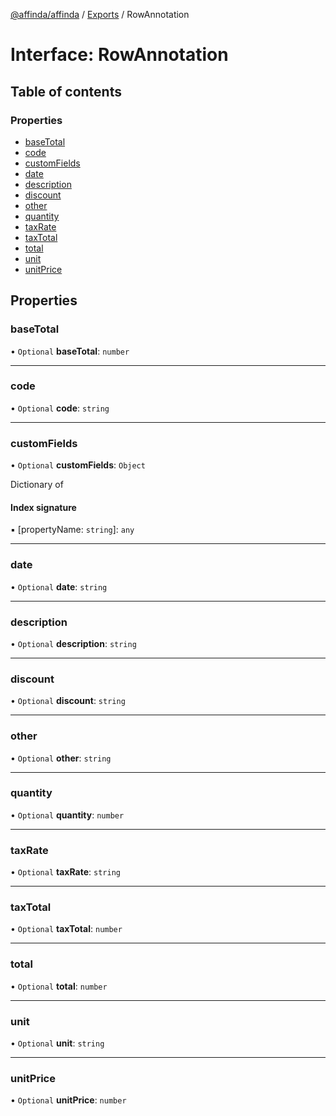 [@affinda/affinda](../README.md) / [Exports](../modules.md) / RowAnnotation

# Interface: RowAnnotation

## Table of contents

### Properties

- [baseTotal](RowAnnotation.md#basetotal)
- [code](RowAnnotation.md#code)
- [customFields](RowAnnotation.md#customfields)
- [date](RowAnnotation.md#date)
- [description](RowAnnotation.md#description)
- [discount](RowAnnotation.md#discount)
- [other](RowAnnotation.md#other)
- [quantity](RowAnnotation.md#quantity)
- [taxRate](RowAnnotation.md#taxrate)
- [taxTotal](RowAnnotation.md#taxtotal)
- [total](RowAnnotation.md#total)
- [unit](RowAnnotation.md#unit)
- [unitPrice](RowAnnotation.md#unitprice)

## Properties

### baseTotal

• `Optional` **baseTotal**: `number`

___

### code

• `Optional` **code**: `string`

___

### customFields

• `Optional` **customFields**: `Object`

Dictionary of <any>

#### Index signature

▪ [propertyName: `string`]: `any`

___

### date

• `Optional` **date**: `string`

___

### description

• `Optional` **description**: `string`

___

### discount

• `Optional` **discount**: `string`

___

### other

• `Optional` **other**: `string`

___

### quantity

• `Optional` **quantity**: `number`

___

### taxRate

• `Optional` **taxRate**: `string`

___

### taxTotal

• `Optional` **taxTotal**: `number`

___

### total

• `Optional` **total**: `number`

___

### unit

• `Optional` **unit**: `string`

___

### unitPrice

• `Optional` **unitPrice**: `number`
